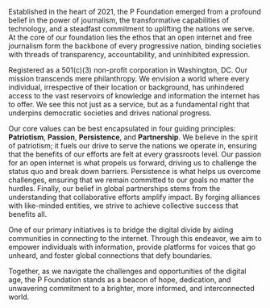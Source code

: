 Established in the heart of 2021, the P Foundation emerged from a profound belief in the power of journalism, the transformative capabilities of technology, and a steadfast commitment to uplifting the nations we serve. At the core of our foundation lies the ethos that an open internet and free journalism form the backbone of every progressive nation, binding societies with threads of transparency, accountability, and uninhibited expression.

Registered as a 501(c)(3) non-profit corporation in Washington, DC. Our mission transcends mere philanthropy. We envision a world where every individual, irrespective of their location or background, has unhindered access to the vast reservoirs of knowledge and information the internet has to offer. We see this not just as a service, but as a fundamental right that underpins democratic societies and drives national progress.

Our core values can be best encapsulated in four guiding principles: **Patriotism**, **Passion**, **Persistence**, and **Partnership**. We believe in the spirit of patriotism; it fuels our drive to serve the nations we operate in, ensuring that the benefits of our efforts are felt at every grassroots level. Our passion for an open internet is what propels us forward, driving us to challenge the status quo and break down barriers. Persistence is what helps us overcome challenges, ensuring that we remain committed to our goals no matter the hurdles. Finally, our belief in global partnerships stems from the understanding that collaborative efforts amplify impact. By forging alliances with like-minded entities, we strive to achieve collective success that benefits all.

One of our primary initiatives is to bridge the digital divide by aiding communities in connecting to the internet. Through this endeavor, we aim to empower individuals with information, provide platforms for voices that go unheard, and foster global connections that defy boundaries.

Together, as we navigate the challenges and opportunities of the digital age, the P Foundation stands as a beacon of hope, dedication, and unwavering commitment to a brighter, more informed, and interconnected world.
